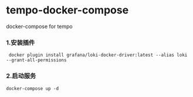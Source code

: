 # tempo-docker-compose
docker-compose for tempo
### 1.安装插件
```shell
 docker plugin install grafana/loki-docker-driver:latest --alias loki --grant-all-permissions
```

### 2.启动服务
```shell
docker-compose up -d
```
